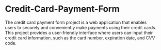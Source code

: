# Credit-Card-Payment-Form
The credit card payment form project is a web application that enables users to securely and conveniently make payments using their credit cards. This project provides a user-friendly interface where users can input their credit card information, such as the card number, expiration date, and CVV code.

